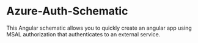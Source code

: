 # Azure-Auth-Schematic
This Angular schematic allows you to quickly create an angular app using MSAL authorization that authenticates to an external service.
